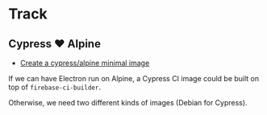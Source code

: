 # Track

## Cypress ❤️ Alpine

- [Create a cypress/alpine minimal image](https://github.com/cypress-io/cypress-docker-images/issues/110)

If we can have Electron run on Alpine, a Cypress CI image could be built on top of `firebase-ci-builder`.

Otherwise, we need two different kinds of images (Debian for Cypress).

